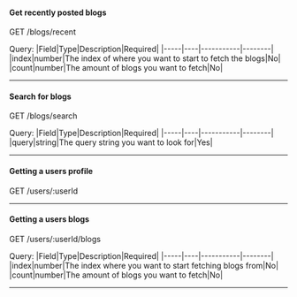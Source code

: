 #### Get recently posted blogs
GET /blogs/recent

Query:
|Field|Type|Description|Required|
|-----|----|-----------|--------|
|index|number|The index of where you want to start to fetch the blogs|No|
|count|number|The amount of blogs you want to fetch|No|

---

#### Search for blogs
GET /blogs/search

Query:
|Field|Type|Description|Required|
|-----|----|-----------|--------|
|query|string|The query string you want to look for|Yes|

---

#### Getting a users profile
GET /users/:userId

---

#### Getting a users blogs
GET /users/:userId/blogs

Query:
|Field|Type|Description|Required|
|-----|----|-----------|--------|
|index|number|The index where you want to start fetching blogs from|No|
|count|number|The amount of blogs you want to fetch|No|

---